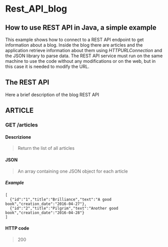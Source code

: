 # Rest_API_blog
## How to use REST API in Java, a simple example

This example shows how to connect to a REST API endpoint to get information about a blog. Inside the blog there are articles and the application retrieve information about them using *HTTPURLConnection* and the JSON library to parse data.
The REST API service must run on the same machine to use the code without any modifications or on the web, but in this case it is needed to modify the URL.

## The REST API
Here a brief description of the blog REST API

## ARTICLE
### GET /articles
#### Descrizione
> Return the list of all articles
#### JSON
> An array containing one JSON object for each article
##### Example
    [
      {"id":"1","title":"Brilliance","text":"A good book","creation_date":"2016-04-27"},
      {"id":"2","title":"Pilgrim","text":"Another good book","creation_date":"2016-04-28"}
    ]
#### HTTP code
> 200 
